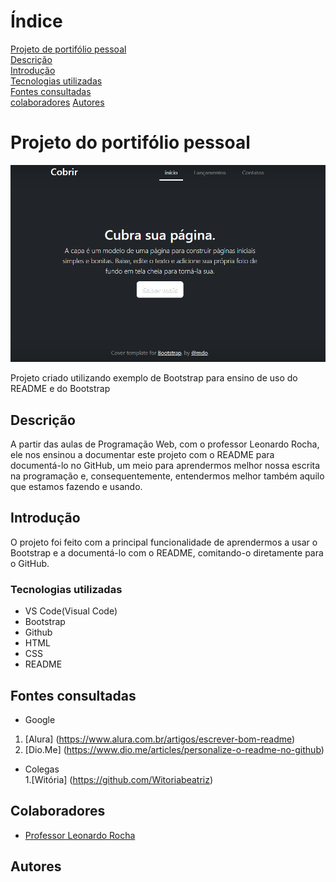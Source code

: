 # Índice

[Projeto de portifólio pessoal](#portifolio_pessoal)  
[Descrição](#descri%C3%A7%C3%A3o)  
[Introdução](#introdu%C3%A7%C3%A3o)  
[Tecnologias utilizadas](#tecnologias-utilizadas)  
[Fontes consultadas](#fontes-consultadas)  
[colaboradores](#colaboradores) 
[Autores]() 

# Projeto do portifólio pessoal

![Capa do projeto](img/Capa.png)

Projeto criado utilizando exemplo de Bootstrap para ensino de uso do README e do Bootstrap

 ## Descrição
A partir das aulas de Programação Web, com o professor Leonardo Rocha, ele nos ensinou a documentar este projeto com o README para documentá-lo no GitHub, um meio para aprendermos melhor nossa escrita na programação e, consequentemente, entendermos melhor também aquilo que estamos fazendo e usando. 

 ## Introdução
O projeto foi feito com a principal funcionalidade de aprendermos a usar o Bootstrap e a documentá-lo com o README, comitando-o diretamente para o GitHub.

 ### Tecnologias utilizadas
 * VS Code(Visual Code) 
 * Bootstrap 
 * Github 
 * HTML 
 * CSS 
 * README 
 ## Fontes consultadas
 * Google 
  1. [Alura] (https://www.alura.com.br/artigos/escrever-bom-readme) 
  2. [Dio.Me] (https://www.dio.me/articles/personalize-o-readme-no-github)  
 * Colegas     
 1.[Witória] (https://github.com/Witoriabeatriz) 
 ## Colaboradores
 * [Professor Leonardo Rocha](https://github.com/leonardossrocha) 
 ## Autores
 

